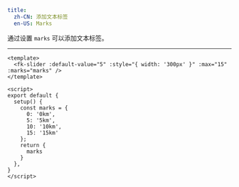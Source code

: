 ```yaml
title:
  zh-CN: 添加文本标签
  en-US: Marks
```


通过设置 `marks` 可以添加文本标签。

---


```vue { "component": true } 
<template>
  <fk-slider :default-value="5" :style="{ width: '300px' }" :max="15" :marks="marks" />
</template>

<script>
export default {
  setup() {
    const marks = {
      0: '0km',
      5: '5km',
      10: '10km',
      15: '15km'
    };
    return {
      marks
    }
  },
}
</script>
```
